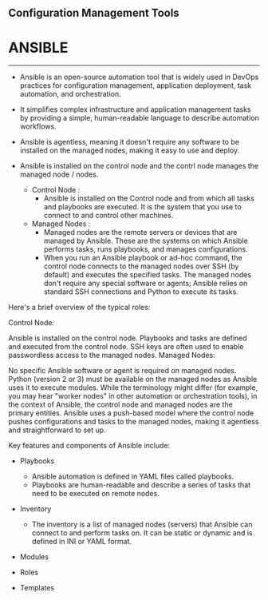 ## Configuration Management Tools
# ANSIBLE
___________________________________________________________________________________________________

- Ansible is an open-source automation tool that is widely used in DevOps practices for configuration management, application deployment, task automation, and orchestration.
- It simplifies complex infrastructure and application management tasks by providing a simple, human-readable language to describe automation workflows.
- Ansible is agentless, meaning it doesn't require any software to be installed on the managed nodes, making it easy to use and deploy.

- Ansible is installed on the control node and the contrl node manages the managed node / nodes. 
    - Control Node :
        - Ansible is installed on the Control node and from which all tasks and playbooks are executed. It is the system that you use to connect to and control other machines.
    - Managed Nodes :
        - Managed nodes are the remote servers or devices that are managed by Ansible. These are the systems on which Ansible performs tasks, runs playbooks, and manages configurations.
        - When you run an Ansible playbook or ad-hoc command, the control node connects to the managed nodes over SSH (by default) and executes the specified tasks. The managed nodes don't require any special software or agents; Ansible relies on standard SSH connections and Python to execute its tasks.

Here's a brief overview of the typical roles:

Control Node:

Ansible is installed on the control node.
Playbooks and tasks are defined and executed from the control node.
SSH keys are often used to enable passwordless access to the managed nodes.
Managed Nodes:

No specific Ansible software or agent is required on managed nodes.
Python (version 2 or 3) must be available on the managed nodes as Ansible uses it to execute modules.
While the terminology might differ (for example, you may hear "worker nodes" in other automation or orchestration tools), in the context of Ansible, the control node and managed nodes are the primary entities. Ansible uses a push-based model where the control node pushes configurations and tasks to the managed nodes, making it agentless and straightforward to set up.


Key features and components of Ansible include:

- Playbooks
    - Ansible automation is defined in YAML files called playbooks. 
    - Playbooks are human-readable and describe a series of tasks that need to be executed on remote nodes.

- Inventory
    - The inventory is a list of managed nodes (servers) that Ansible can connect to and perform tasks on. It can be static or dynamic and is defined in INI or YAML format.

- Modules
- Roles
- Templates